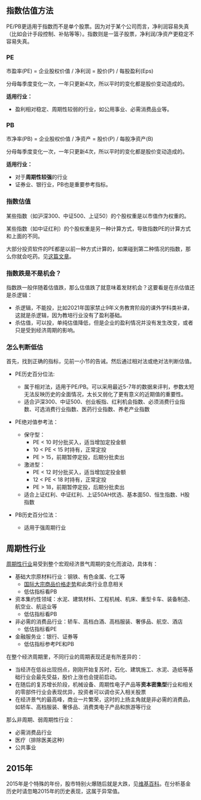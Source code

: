 ## 指数估值方法

PE/PB更适用于指数而不是单个股票。因为对于某个公司而言，净利润容易失真（比如会计手段控制、补贴等等）。指数则是一篮子股票，净利润/净资产更稳定不容易失真。

### PE

市盈率(PE) = 企业股权价值 / 净利润 = 股价(P) / 每股盈利(Eps)

分母每季度变化一次，一年只更新4次，所以平时的变化都是股价变动造成的。

**适用行业：**

* 盈利相对稳定、周期性较弱的行业，如公用事业、必需消费品业等。

### PB

市净率(PB) = 企业股权价值 / 净资产 = 股价(P) / 每股净资产(B)

分母每季度变化一次，一年只更新4次，所以平时的变化都是股价变动造成的。

**适用行业：**

* 对于**周期性较强**的行业
* 证券业、银行业，PB也是重要参考指标。

### 指数估值

某些指数（如沪深300、中证500、上证50）的个股权重是以市值作为权重的。

某些指数（如中证红利）的个股权重是另一种计算方式，导致指数PE的计算方式和上面的不同。

大部分投资软件的PE都是以前一种方式计算的，如果碰到第二种情况的指数，那么你就会吃药。见[这篇文章](2021-09-11-000922)。

### 指数跌是不是机会？

指数跌一般伴随着估值跌，那么估值跌了就意味着发财机会？这要看是在杀估值还是杀逻辑：

* 杀逻辑，不能投，比如2021年国家禁止9年义务教育阶段的课外学科类补课，这就是杀逻辑，因为教培行业没有了盈利基础。
* 杀估值，可以投，单纯估值降低，但是企业的盈利情况并没有发生改变，或者只是受到经济周期的影响。

### 怎么判断低估

首先，找到正确的指标，见前一小节的告诫。然后通过相对法或绝对法判断估值。

* PE历史百分位法:
  * 属于相对法，适用于PE/PB。可以采用最近5-7年的数据来评判，参数太短无法反映历史的全面情况，太长又弱化了更有意义的近期值的重要性。
  * 适合沪深300、中证500、创业板指、红利机会指数、必须消费行业指数、可选消费行业指数、医药行业指数、养老产业指数

* PE绝对值参考法：
  * 保守型：
    * PE < 10 时分批买入，适当增加定投金额
    * 10 < PE < 15 时持有，正常定投
    * PE > 15，前期暂停定投，后期分批卖出
  * 激进型：
    * PE < 12 时分批买入，适当增加定投金额
    * 12 < PE < 18 时持有，正常定投
    * PE > 18，前期暂停定投，后期分批卖出
  * 适合上证红利、中证红利、上证50AH优选、基本面50、恒生指数、H股指数
* PB历史百分位法：
  * 适用于强周期行业

## 周期性行业

[周期性行业](https://baike.baidu.com/item/%E5%91%A8%E6%9C%9F%E8%82%A1/7804836)易受到整个宏观经济景气周期的变化而波动，具体有：

* 基础大宗原材料行业：钢铁、有色金属、化工等
  * [国际大宗商品价格走势](https://data.eastmoney.com/cjsj/hyzs_list_EMI00662535.html)和此类行业息息相关
  * 低估指标看PB
* 资本集约性领域：水泥、建筑材料、工程机械、机床、重型卡车、装备制造、航空业、航运业等
  * 低估指标看PB
* 非必需的消费品行业：轿车、高档白酒、高档服装、奢侈品、航空、酒店
  * 低估指标看PE
* 金融服务业：银行、证券等
  * 低估指标参考PE和PB

在整个经济周期里，不同行业的周期表现还是有所差异的：

* 当经济在低谷出现拐点，刚刚开始复苏时，石化、建筑施工、水泥、造纸等基础行业会最先受益，股价上涨也会提前启动。
* 在随后的复苏增长阶段，机械设备、周期性电子产品等**资本密集型**行业和相关的零部件行业会表现优异，投资者可以调仓买入相关股票
* 在经济景气的最高峰，商业一片繁荣，这时的上扬主角就是非必需的消费品，如轿车、高档服装、奢侈品、消费类电子产品和旅游等行业

那么非周期、弱周期性行业：

* 必需消费品行业
* 医疗（排除医美这种）
* 公共事业

## 2015年

2015年是个特殊的年份，股市特别火爆随后就是大跌，见[维基百科](https://zh.wikipedia.org/wiki/2015%E5%B9%B4%E4%B8%AD%E5%9B%BD%E8%82%A1%E7%81%BE)。在分析基金历史时请忽略2015年的历史表现，这属于异常值。
